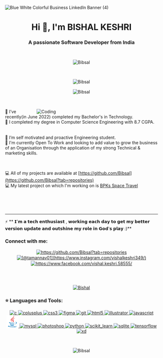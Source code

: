 <!--- - 👋 Hi, I’m @Bishal Keshri
- 👀 I’m interested in Coding , developing , designing , singing and negotiating !
- 🌱 I’m currently a final year B.Tech 'CSE' student.
- 💞️ I’m looking to collaborate/work with IT industries.
- 📫 How to reach me ...You can connect with me via my linkedin I'd https://www.linkedin.com/in/bishal-keshri-8a767a177/
- 📫 Or you can drop me a mail at bishalprasadkeshri@gmail.com   
--->

![Blue White Colorful Business LinkedIn Banner (4)](https://user-images.githubusercontent.com/55621344/177795371-0465e183-e2e6-4810-b6ff-021659d8e952.png)

<h1 align="center">Hi 👋, I'm BISHAL KESHRI</h1>
<h3 align="center">A passionate Software Developer from India</h3>
<br>
<p align="center"> <img src="https://komarev.com/ghpvc/?username=Bibsal&label=Profile%20views&color=0e75b6&style=flat" alt="Bibsal" /> </p>


<br>

<p align="center"> <img align="center" src="https://github-readme-stats.vercel.app/api?username=Bibsal&show_icons=true&locale=en" alt="Bibsal" /></p>
<p align="center"> <img align="center" src="https://github-readme-stats.vercel.app/api/top-langs/?username=Bibsal&layout=compact&langs_count=8" alt="Bibsal" />
</p>
<br>
<br>

<img align="right" alt="Coding" width="400" src="https://cdn.dribbble.com/users/2646423/screenshots/5507196/computer.gif">
🔭  I’ve recently(in June 2022) completed my Bachelor's in Technology. <br>
🔭  I completed my degree in Computer Science Engineering with 8.7 CGPA.<br>
<br><br>
👯  I’m self motivated and proactive Engineering student.<br>
👯  I'm currently Open To Work and looking to add value to grow the business of an Organisation through the application of my strong Technical & marketing skills.<br>

<br><br>💻  All of my projects are available at [https://github.com/Bibsal](https://github.com/Bibsal?tab=repositories)
<br>
💻  My latest project on which I'm working on is [BPKs Space Travel](https://bibsal.github.io/BishalsSpaceTravel/Space%20Travel%20Landing%20Page/) 

<br><br><br>

<hr>

⚡ ** 𝗜'𝗺 𝗮 𝘁𝗲𝗰𝗵 𝗲𝗻𝘁𝗵𝘂𝘀𝗶𝗮𝘀𝘁 , 𝘄𝗼𝗿𝗸𝗶𝗻𝗴 𝗲𝗮𝗰𝗵 𝗱𝗮𝘆 𝘁𝗼 𝗴𝗲𝘁 𝗺𝘆 𝗯𝗲𝘁𝘁𝗲𝗿 𝘃𝗲𝗿𝘀𝗶𝗼𝗻 𝘂𝗽𝗱𝗮𝘁𝗲 𝗮𝗻𝗱 𝗼𝘂𝘁𝘀𝗵𝗶𝗻𝗲 𝗺𝘆 𝗿𝗼𝗹𝗲 𝗶𝗻 𝗚𝗼𝗱'𝘀 𝗽𝗹𝗮𝘆 :)**

<h3 align="left">Connect with me:</h3>
<p align="center">
<a href="https://github.com/Bibsal?tab=repositories" target="blank"><img align="center" src="https://raw.githubusercontent.com/rahuldkjain/github-profile-readme-generator/master/src/images/icons/Social/linked-in-alt.svg" alt="https://github.com/Bibsal?tab=repositories" height="30" width="40" /></a> 
<a href="https://www.instagram.com/vishalkeshri349/" target="blank"><img align="center" src="https://raw.githubusercontent.com/rahuldkjain/github-profile-readme-generator/master/src/images/icons/Social/instagram.svg" alt="[@tamannav01](https://www.instagram.com/vishalkeshri349/)" height="30" width="40" /></a>
<a href="https://www.facebook.com/vishal.keshri.58555/" target="blank"><img align="center" src="https://raw.githubusercontent.com/rahuldkjain/github-profile-readme-generator/master/src/images/icons/Social/facebook.svg" alt="https://www.facebook.com/vishal.keshri.58555/" height="30" width="40" /></a>  
 <!--
[![LeetCode](https://img.shields.io/badge/LeetCode-000000?style=for-the-badge&logo=LeetCode&logoColor=#d16c06)](https://leetcode.com/bishalprasadkeshri/)
-->
</p>
<br>
<br>

<!--
<p align="left"> 
<a href="https://linkedin.com/in/anushka-gupta-679496196" target="blank"><img align="center" src="https://image.flaticon.com/icons/png/512/174/174857.png" alt="anushka-gupta-679496196" height="50" width="50" /></a>
<a href="https://www.hackerrank.com/anushka23g" target="blank"><img align="center" src="https://github.com/amangupta37/KNOW-ME-app/blob/main/hacker-rank.png" alt="anushka23g" height="50" width="50" /></a>
</p>
-->

<p align="center"> <a href="https://github-profile-trophy.vercel.app/?username=Bibsal"><img src="https://github-profile-trophy.vercel.app/?username=Bibsal" alt="Bishal"/></a> </p>


<h3 align="left">⭐ Languages and Tools:</h3>
<p align="center"> <a href="https://www.cprogramming.com/" target="_blank"> <img src="https://amanguptaofficial.netlify.app/images/c.png" alt="c" width="40" height="40"/> </a> <a href="https://www.w3schools.com/cpp/" target="_blank"> <img src="https://amanguptaofficial.netlify.app/images/c++1.png" alt="cplusplus" width="40" height="40"/> </a> <a href="https://www.w3schools.com/css/" target="_blank"> <img src="https://amanguptaofficial.netlify.app/images/css.png" alt="css3" width="40" height="40"/> </a> <a href="https://www.figma.com/" target="_blank"> <img src="https://www.vectorlogo.zone/logos/figma/figma-icon.svg" alt="figma" width="40" height="40"/> </a> <a href="https://git-scm.com/" target="_blank"> <img src="https://www.vectorlogo.zone/logos/git-scm/git-scm-icon.svg" alt="git" width="40" height="40"/> </a> <a href="https://www.w3.org/html/" target="_blank"> <img src="https://amanguptaofficial.netlify.app/images/html.png" alt="html5" width="40" height="40"/> </a> <a href="https://www.adobe.com/in/products/illustrator.html" target="_blank"> <img src="https://www.vectorlogo.zone/logos/adobe_illustrator/adobe_illustrator-icon.svg" alt="illustrator" width="40" height="40"/> </a> <a href="https://developer.mozilla.org/en-US/docs/Web/JavaScript" target="_blank"> <img src="https://amanguptaofficial.netlify.app/images/js.png" alt="javascript" width="40" height="40"/> </a> <a href="https://www.java.com" target="_blank"> <img src="https://raw.githubusercontent.com/devicons/devicon/master/icons/java/java-original.svg" alt="java" width="40" height="40"/> </a> <a href="https://www.mysql.com/" target="_blank"> <img src="https://amanguptaofficial.netlify.app/images/sql.png" alt="mysql" width="40" height="40"/> </a> <a href="https://www.photoshop.com/en" target="_blank"> <img src="https://www.photoshop.com/en/images/apps/photoshop.png" alt="photoshop" width="40" height="40"/> </a> <a href="https://www.python.org" target="_blank"> <img src="https://upload.wikimedia.org/wikipedia/commons/c/c3/Python-logo-notext.svg" alt="python" width="40" height="40"/> </a> <a href="https://scikit-learn.org/" target="_blank"> <img src="https://upload.wikimedia.org/wikipedia/commons/0/05/Scikit_learn_logo_small.svg" alt="scikit_learn" width="40" height="40"/> </a> <a href="https://www.sqlite.org/" target="_blank"> <img src="https://www.vectorlogo.zone/logos/sqlite/sqlite-icon.svg" alt="sqlite" width="40" height="40"/> </a> <a href="https://www.tensorflow.org" target="_blank"> <img src="https://www.vectorlogo.zone/logos/tensorflow/tensorflow-icon.svg" alt="tensorflow" width="40" height="40"/> </a> <a href="https://www.adobe.com/products/xd.html" target="_blank"> <img src="https://cdn.worldvectorlogo.com/logos/adobe-xd.svg" alt="xd" width="40" height="40"/> </a> </p>

<br>
 
<p align="center"><img align="center" src="https://github-readme-streak-stats.herokuapp.com/?user=Bibsal&" alt="Bibsal" /></p>
 

<!---
Bibsal/Bibsal is a ✨ special ✨ repository because its `README.md` (this file) appears on your GitHub profile.
You can click the Preview link to take a look at your changes.
--->
